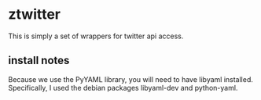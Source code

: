 # ztwitter
This is simply a set of wrappers for twitter api access.

## install notes
Because we use the PyYAML library, you will need to have libyaml installed. Specifically, I used the debian packages libyaml-dev and python-yaml.
